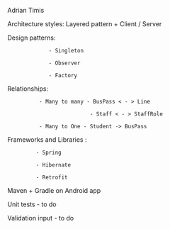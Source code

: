 Adrian Timis

Architecture styles: Layered pattern + Client / Server

Design patterns: 

                 - Singleton

                 - Observer
                 
                 - Factory
                 
                 
Relationships: 

              - Many to many - BusPass < - > Line

                              - Staff < - > StaffRole
                              
              - Many to One - Student -> BusPass
               
Frameworks and Libraries : 

             - Spring

             - Hibernate
             
             - Retrofit
            
             
Maven + Gradle on Android app

Unit tests - to do

Validation input - to do
